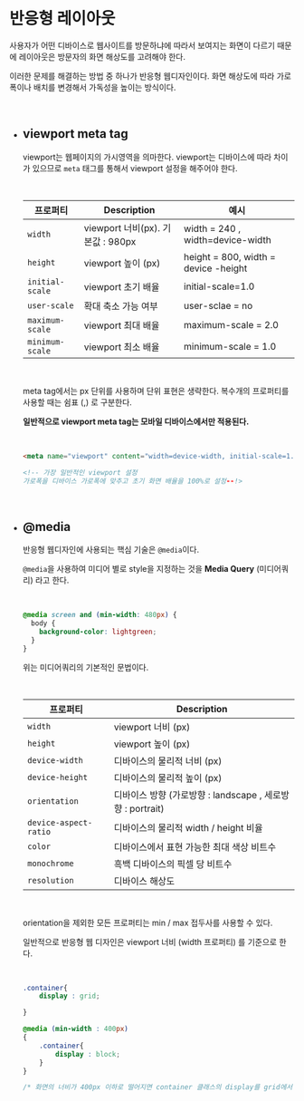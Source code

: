 # 반응형 레이아웃

사용자가 어떤 디바이스로 웹사이트를 방문하냐에 따라서 보여지는 화면이 다르기 때문에 레이아웃은 방문자의 화면 해상도를 고려해야 한다.

이러한 문제를 해결하는 방법 중 하나가 반응형 웹디자인이다. 화면 해상도에 따라 가로폭이나 배치를 변경해서 가독성을 높이는 방식이다.

<br>

- ## viewport meta tag

  viewport는 웹페이지의 가시영역을 의마한다. viewport는 디바이스에 따라 차이가 있으므로 `meta` 태그를 통해서 viewport 설정을 해주어야 한다.

  <br>

  | 프로퍼티        | Description                       | 예시                                 |
  | --------------- | --------------------------------- | ------------------------------------ |
  | `width`         | viewport 너비(px). 기본값 : 980px | width = 240 , width=device-width     |
  | `height`        | viewport 높이 (px)                | height = 800, width = device -height |
  | `initial-scale` | viewport 초기 배율                | initial-scale=1.0                    |
  | `user-scale`    | 확대 축소 가능 여부               | user-sclae = no                      |
  | `maximum-scale` | viewport 최대 배율                | maximum-scale = 2.0                  |
  | `minimum-scale` | viewport 최소 배율                | minimum-scale = 1.0                  |

  <br>

  meta tag에서는 px 단위를 사용하며 단위 표현은 생략한다. 복수개의 프로퍼티를 사용할 때는 쉼표 (,) 로 구분한다.

  **일반적으로 viewport meta tag는 모바일 디바이스에서만 적용된다.**

  <br>

  ~~~html
  <meta name="viewport" content="width=device-width, initial-scale=1.0">
  
  <!-- 가장 일반적인 viewport 설정
  가로폭을 디바이스 가로폭에 맞추고 초기 화면 배율을 100%로 설정--!>
  ~~~

  <br>

- ## @media

  반응형 웹디자인에 사용되는 핵심 기술은 `@media`이다.

  `@media`을 사용하여 미디어 별로 style을 지정하는 것을 **Media Query** (미디어쿼리) 라고 한다.

  <br>

  ~~~css
  @media screen and (min-width: 480px) {
    body {
      background-color: lightgreen;
    }
  }
  ~~~

  위는 미디어쿼리의 기본적인 문법이다.

  <br>

  | 프로퍼티              | Description                                                |
  | --------------------- | ---------------------------------------------------------- |
  | `width`               | viewport 너비 (px)                                         |
  | `height`              | viewport 높이 (px)                                         |
  | `device-width`        | 디바이스의 물리적 너비 (px)                                |
  | `device-height`       | 디바이스의 물리적 높이 (px)                                |
  | `orientation`         | 디바이스 방향 (가로방향 : landscape , 세로방향 : portrait) |
  | `device-aspect-ratio` | 디바이스의 물리적 width / height 비율                      |
  | `color`               | 디바이스에서 표현 가능한 최대 색상 비트수                  |
  | `monochrome`          | 흑백 디바이스의 픽셀 당 비트수                             |
  | `resolution`          | 디바이스 해상도                                            |

  <br>

  orientation을 제외한 모든 프로퍼티는 min / max 접두사를 사용할 수 있다.

  일반적으로 반응형 웹 디자인은 viewport 너비 (width 프로퍼티) 를 기준으로 한다.

  <br>

  ~~~css
  .container{
      display : grid;
  
  }
  
  @media (min-width : 400px)
  {
      .container{
          display : block;
      }
  }
  
  /* 화면의 너비가 400px 이하로 떨어지면 container 클래스의 display를 grid에서 block으로 바꾼다 */
  ~~~

  <br>

